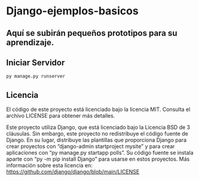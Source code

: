 # Django-ejemplos-basicos

## Aquí se subirán pequeños prototipos para su aprendizaje.

## Iniciar Servidor

```cmd
py manage.py runserver
```

## Licencia
El código de este proyecto está licenciado bajo la licencia MIT. Consulta el archivo LICENSE para obtener más detalles.

Este proyecto utiliza Django, que está licenciado bajo la Licencia BSD de 3 cláusulas. Sin embargo, este proyecto no redistribuye el código fuente de Django. En su lugar, distribuye las plantillas que proporciona Django para crear proyectos con “django-admin startproject mysite” y para crear aplicaciones con “py manage.py startapp polls”. Su código fuente se instala aparte con “py -m pip install Django” para usarse en estos proyectos. Más información sobre esta licencia en: <a href="https://github.com/django/django/blob/main/LICENSE" target="_blank">https://github.com/django/django/blob/main/LICENSE</a>
